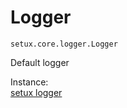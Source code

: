 # Logger
`setux.core.logger.Logger`

Default logger

Instance:  
[setux logger]


[Setux]: https://setux.readthedocs.io/en/latest
[setux core]: https://setux-core.readthedocs.io/en/latest
[setux logger]: https://setux-logger.readthedocs.io/en/latest
[setux modules]: https://setux-modules.readthedocs.io/en/latest
[setux mappings]: https://setux-mappings.readthedocs.io/en/latest
[setux managers]: https://setux-managers.readthedocs.io/en/latest
[setux targets]: https://setux-targets.readthedocs.io/en/latest
[setux distros]: https://setux-distros.readthedocs.io/en/latest
[setux REPL]: https://setux-repl.readthedocs.io/en/latest
[setux PLUS]: https://setux-plus.readthedocs.io/en/latest
